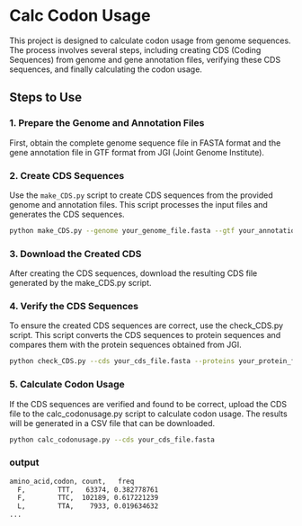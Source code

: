 # Calc Codon Usage 

This project is designed to calculate codon usage from genome sequences. The process involves several steps, including creating CDS (Coding Sequences) from genome and gene annotation files, verifying these CDS sequences, and finally calculating the codon usage.

## Steps to Use

### 1. Prepare the Genome and Annotation Files
First, obtain the complete genome sequence file in FASTA format and the gene annotation file in GTF format from JGI (Joint Genome Institute).

### 2. Create CDS Sequences
Use the `make_CDS.py` script to create CDS sequences from the provided genome and annotation files. This script processes the input files and generates the CDS sequences.

```bash
python make_CDS.py --genome your_genome_file.fasta --gtf your_annotation_file.gtf
```
### 3. Download the Created CDS
After creating the CDS sequences, download the resulting CDS file generated by the make_CDS.py script.

### 4. Verify the CDS Sequences
To ensure the created CDS sequences are correct, use the check_CDS.py script. This script converts the CDS sequences to protein sequences and compares them with the protein sequences obtained from JGI.

```bash
python check_CDS.py --cds your_cds_file.fasta --proteins your_protein_file.fasta
```

### 5. Calculate Codon Usage
If the CDS sequences are verified and found to be correct, upload the CDS file to the calc_codonusage.py script to calculate codon usage. The results will be generated in a CSV file that can be downloaded.
```bash
python calc_codonusage.py --cds your_cds_file.fasta
```

### output
```bash
amino_acid,codon, count,   freq
  F,        TTT,   63374, 0.382778761
  F,        TTC,  102189, 0.617221239
  L,        TTA,    7933, 0.019634632
...
```
